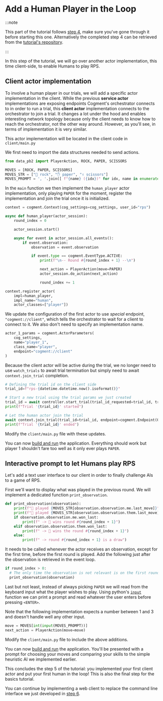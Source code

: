 # Add a Human Player in the Loop

:::note

This part of the tutorial follows [step 4](../4-decision-making.md), make sure you've gone through it before starting this one. Alternatively the completed step 4 can be retrieved from the [tutorial's repository](https://github.com/cogment/cogment-tutorial-rps).

:::

In this step of the tutorial, we will go over another actor implementation, this time client-side, to enable Humans to play RPS.

## Client actor implementation

To involve a human player in our trials, we will add a specific actor implementation in the client. While the previous **service actor** implementations are exposing endpoints Cogment's orchestrator connects to in order to run a trial, this **client actor** implementation connects to the orchestrator to join a trial. It changes a lot under the hood and enables interesting network topology because only the client needs to know how to reach the orchestrator, not the other way around. However, as you'll see, in terms of implementation it is very similar.

This actor implementation will be located in the client code in `client/main.py`

We first need to import the data structures needed to send actions.

```python
from data_pb2 import PlayerAction, ROCK, PAPER, SCISSORS

MOVES = [ROCK, PAPER, SCISSORS]
MOVES_STR = ["👊 rock", "✋ paper", "✌️ scissors"]
MOVES_PROMPT = ', '.join([ f"{name} ({idx})" for idx, name in enumerate(MOVES_STR)])
```

In the `main` function we then implement the `human_player` actor implementation, only playing `PAPER` for the moment, register the implementation and join the trial once it is initialized.

```python
context = cogment.Context(cog_settings=cog_settings, user_id="rps")

async def human_player(actor_session):
    round_index = 0

    actor_session.start()

    async for event in actor_session.all_events():
        if event.observation:
            observation = event.observation

            if event.type == cogment.EventType.ACTIVE:
                print(f"\n-- Round #{round_index + 1} --\n")

                next_action = PlayerAction(move=PAPER)
                actor_session.do_action(next_action)

                round_index += 1

context.register_actor(
    impl=human_player,
    impl_name="human",
    actor_classes=["player"])
```

We update the configuration of the first actor to use _special_ endpoint, `"cogment://client"`, which tells the orchestrator to wait for a client to connect to it. We also don't need to specify an implementation name.

```python
actor_1_params = cogment.ActorParameters(
    cog_settings,
    name="player_1",
    class_name="player",
    endpoint="cogment://client"
)
```

Because the client actor will be active during the trial, we no longer need to use `watch_trials` to await trial termination but simply need to await `context.join_trial` completion.

```python
# Defining the trial id on the client side
trial_id=f"rps-{datetime.datetime.now().isoformat()}"

# Start a new trial using the trial params we just created
trial_id = await controller.start_trial(trial_id_requested=trial_id, trial_params=trial_params)
print(f"Trial '{trial_id}' started")

# Let the human actor join the trial
await context.join_trial(trial_id=trial_id, endpoint=cogment.Endpoint(ORCHESTRATOR_ENDPOINT), actor_name="player_1")
print(f"Trial '{trial_id}' ended")
```

Modify the `client/main.py` file with these updates.

You can now [build and run](../1-setup.md#building-and-running-the-app) the application. Everything should work but player 1 shouldn't fare too well as it only ever plays `PAPER`.

## Interactive prompt to let Humans play RPS

Let's add a text user interface to our client in order to finally challenge AIs to a game of RPS.

First we'll want to display what was played in the previous round. We will implement a dedicated function `print_observation`.

```python
def print_observation(observation):
    print(f"🧑 played {MOVES_STR[observation.observation.me.last_move]}")
    print(f"🤖 played {MOVES_STR[observation.observation.them.last_move]}")
    if observation.observation.me.won_last:
        print(f" -> 🧑 wins round #{round_index + 1}")
    elif observation.observation.them.won_last:
        print(f" -> 🤖 wins the round #{round_index + 1}")
    else:
        print(f" -> round #{round_index + 1} is a draw")
```

It needs to be called whenever the actor receives an observation, except for the first time, before the first round is played. Add the following just after the observation is retrieved in the event loop.

```python
if round_index > 0:
  # The only time the observation is not relevant is on the first round of the first game
  print_observation(observation)
```

Last but not least, instead of always picking `PAPER` we will read from the keyboard input what the player wishes to play. Using python's [`input`](https://docs.python.org/3.7/library/functions.html#input) function we can print a prompt and read whatever the user enters before pressing `<ENTER>`.

Note that the following implementation expects a number between 1 and 3 and doesn't handle well any other input.

```python
move = MOVES[int(input(MOVES_PROMPT))]
next_action = PlayerAction(move=move)
```

Modify the `client/main.py` file to include the above additions.

You can now [build and run](../1-setup.md#building-and-running-the-app) the application. You'll be presented with a prompt for choosing your moves and comparing your skills to the simple heuristic AI we implemented earlier.

This concludes the step 5 of the tutorial: you implemented your first client actor and put your first human in the loop! This is also the final step for the basics tutorial.

You can continue by implementing a web client to replace the command line interface we just developed in [step 6](7-web-client.md).
